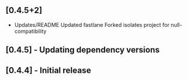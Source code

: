## [0.4.5+2]
 * Updates/README
Updated fastlane
Forked isolates project for null-compatibility

## [0.4.5] - Updating dependency versions
## [0.4.4] - Initial release
